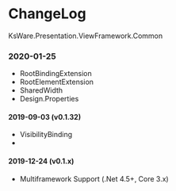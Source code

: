 # ChangeLog
KsWare.Presentation.ViewFramework.Common

### 2020-01-25
- RootBindingExtension
- RootElementExtension
- SharedWidth
- Design.Properties


#### 2019-09-03 (v0.1.32)
- VisibilityBinding
- 
#### 2019-12-24 (v0.1.x)
- Multiframework Support (.Net 4.5+, Core 3.x)

